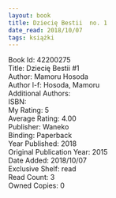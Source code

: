 ```yaml
---
layout: book
title: Dziecię Bestii  no. 1
date_read: 2018/10/07
tags: książki
---
```


Book Id: 42200275<br />
Title: Dziecię Bestii #1<br />
Author: Mamoru Hosoda<br />
Author l-f: Hosoda, Mamoru<br />
Additional Authors: <br />
ISBN: <br />
My Rating: 5<br />
Average Rating: 4.00<br />
Publisher: Waneko<br />
Binding: Paperback<br />
Year Published: 2018<br />
Original Publication Year: 2015<br />
Date Added: 2018/10/07<br />
Exclusive Shelf: read<br />
Read Count: 3<br />
Owned Copies: 0<br />


